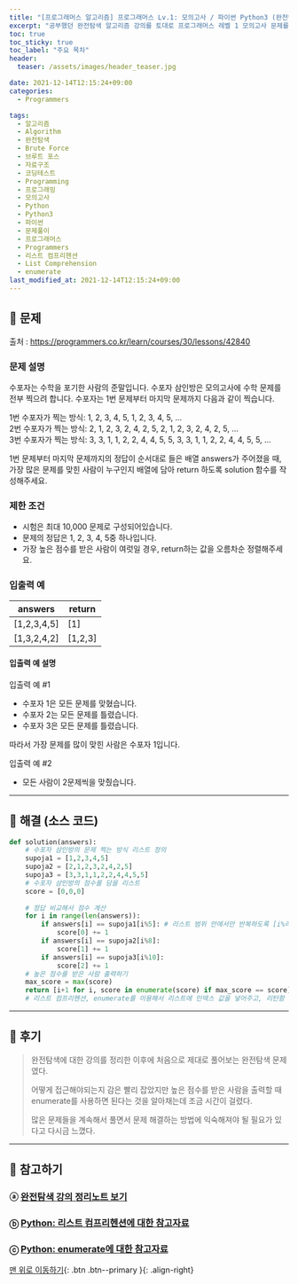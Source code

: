```yaml
---
title: "[프로그래머스 알고리즘] 프로그래머스 Lv.1: 모의고사 / 파이썬 Python3 (완전탐색)"
excerpt: "공부했던 완전탐색 알고리즘 강의를 토대로 프로그래머스 레벨 1 모의고사 문제를 파이썬으로 풀어보았다."
toc: true
toc_sticky: true
toc_label: "주요 목차"
header:
  teaser: /assets/images/header_teaser.jpg

date: 2021-12-14T12:15:24+09:00
categories:
  - Programmers

tags:
  - 알고리즘
  - Algorithm
  - 완전탐색
  - Brute Force
  - 브루트 포스
  - 자료구조
  - 코딩테스트
  - Programming
  - 프로그래밍
  - 모의고사
  - Python
  - Python3
  - 파이썬
  - 문제풀이
  - 프로그래머스
  - Programmers
  - 리스트 컴프리헨션
  - List Comprehension
  - enumerate
last_modified_at: 2021-12-14T12:15:24+09:00
---
```


## 🔔 문제

출처 : <https://programmers.co.kr/learn/courses/30/lessons/42840>

### 문제 설명

수포자는 수학을 포기한 사람의 준말입니다. 수포자 삼인방은 모의고사에 수학 문제를 전부 찍으려 합니다. 수포자는 1번 문제부터 마지막 문제까지 다음과 같이 찍습니다.

1번 수포자가 찍는 방식: 1, 2, 3, 4, 5, 1, 2, 3, 4, 5, ...<br>
2번 수포자가 찍는 방식: 2, 1, 2, 3, 2, 4, 2, 5, 2, 1, 2, 3, 2, 4, 2, 5, ...<br>
3번 수포자가 찍는 방식: 3, 3, 1, 1, 2, 2, 4, 4, 5, 5, 3, 3, 1, 1, 2, 2, 4, 4, 5, 5, ...

1번 문제부터 마지막 문제까지의 정답이 순서대로 들은 배열 answers가 주어졌을 때, 가장 많은 문제를 맞힌 사람이 누구인지 배열에 담아 return 하도록 solution 함수를 작성해주세요.

### 제한 조건

- 시험은 최대 10,000 문제로 구성되어있습니다.
- 문제의 정답은 1, 2, 3, 4, 5중 하나입니다.
- 가장 높은 점수를 받은 사람이 여럿일 경우, return하는 값을 오름차순 정렬해주세요.

### 입출력 예

| answers     | return  |
| ----------- | ------- |
| [1,2,3,4,5] | [1]     |
| [1,3,2,4,2] | [1,2,3] |

#### 입출력 예 설명

입출력 예 #1

- 수포자 1은 모든 문제를 맞혔습니다.
- 수포자 2는 모든 문제를 틀렸습니다.
- 수포자 3은 모든 문제를 틀렸습니다.

따라서 가장 문제를 많이 맞힌 사람은 수포자 1입니다.

입출력 예 #2

- 모든 사람이 2문제씩을 맞췄습니다.

---

## 🔐 해결 (소스 코드)

```python
def solution(answers):
    # 수포자 삼인방의 문제 찍는 방식 리스트 정의
    supoja1 = [1,2,3,4,5]
    supoja2 = [2,1,2,3,2,4,2,5]
    supoja3 = [3,3,1,1,2,2,4,4,5,5]
    # 수포자 삼인방의 점수를 담을 리스트
    score = [0,0,0]
    
    # 정답 비교해서 점수 계산
    for i in range(len(answers)):
        if answers[i] == supoja1[i%5]: # 리스트 범위 안에서만 반복하도록 [i%리스트 총 길이]
            score[0] += 1
        if answers[i] == supoja2[i%8]:
            score[1] += 1
        if answers[i] == supoja3[i%10]:
            score[2] += 1
    # 높은 점수를 받은 사람 출력하기
    max_score = max(score)
    return [i+1 for i, score in enumerate(score) if max_score == score]
    # 리스트 컴프리헨션, enumerate를 이용해서 리스트에 인덱스 값을 넣어주고, 리턴함
```

---

## 📝 후기

>완전탐색에 대한 강의를 정리한 이후에 처음으로 제대로 풀어보는 완전탐색 문제였다.
>
>어떻게 접근해야되는지 감은 빨리 잡았지만 높은 점수를 받은 사람을 출력할 때 enumerate를 사용하면 된다는 것을 알아채는데 조금 시간이 걸렸다.
>
>많은 문제들을 계속해서 풀면서 문제 해결하는 방법에 익숙해져야 될 필요가 있다고 다시금 느꼈다.

---

## 👣 참고하기

### ⓐ [완전탐색 강의 정리노트 보기](https://root-devvoo.github.io/algorithm/%EC%99%84%EC%A0%84%ED%83%90%EC%83%89,%EC%9D%B4%EB%B6%84%ED%83%90%EC%83%89/#part-1-%EC%99%84%EC%A0%84%ED%83%90%EC%83%89-brute-force)

### ⓑ [Python: 리스트 컴프리헨션에 대한 참고자료](https://wikidocs.net/22805)

### ⓒ [Python: enumerate에 대한 참고자료](https://wikidocs.net/22805)

[맨 위로 이동하기](#){: .btn .btn--primary }{: .align-right}